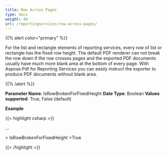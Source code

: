 ```yaml
---
title: Row Across Pages
type: docs
weight: 40
url: /reportingservices/row-across-pages/
---
```


{{% alert color="primary" %}} 

For the list and rectangle elements of reporting services, every row of list or rectangle has the fixed row height. The default PDF renderer can not break the row down if the row crosses pages and the exported PDF documents usually have much more blank area at the bottom of every page. With Aspose.Pdf for Reporting Services you can easily instruct the exporter to produce PDF documents without blank area.

{{% /alert %}} 

**Parameter Name**: IsRowBrokenForFixedHeight
**Date Type**: Boolean
**Values supported**: True, False (default)

**Example**

{{< highlight csharp >}}

 <Render>

...

<Extension Name="APPDF" Type=" Aspose.PDF.ReportingServices.Renderer,Aspose.PDF.ReportingServices">

<Configuration>

< IsRowBrokenForFixedHeight >True</IsRowBrokenForFixedHeight>

</Configuration>

</Extension>

</Render>



{{< /highlight >}}
